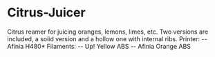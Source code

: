 # Citrus-Juicer
Citrus reamer for juicing oranges, lemons, limes, etc.  Two versions are included, a solid version and a hollow one with internal ribs.  Printer: -- Afinia H480*  Filaments: -- Up! Yellow ABS -- Afinia Orange ABS
